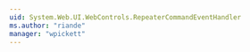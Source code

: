 ```yaml
---
uid: System.Web.UI.WebControls.RepeaterCommandEventHandler
ms.author: "riande"
manager: "wpickett"
---
```


